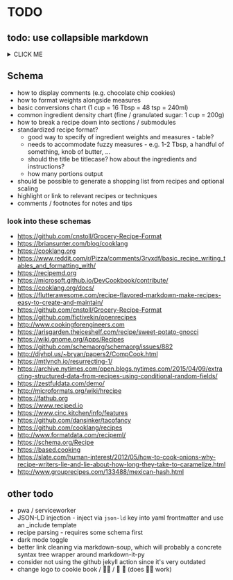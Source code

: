 # TODO

## todo: use collapsible markdown

<details>
<summary>CLICK ME</summary>

```python
print("hello world!")
```

<blockquote>
    <details>
    <summary>test nested section</summary>
    :smile:

</details>
</blockquote>

</details>

## Schema

* how to display comments (e.g. chocolate chip cookies)
* how to format weights alongside measures
* basic conversions chart (1 cup = 16 Tbsp = 48 tsp = 240ml)
* common ingredient density chart (fine / granulated sugar: 1 cup = 200g)
* how to break a recipe down into sections / submodules
* standardized recipe format?
    * good way to specify of ingredient weights and measures - table?
    * needs to accommodate fuzzy measures - e.g. 1-2 Tbsp, a handful of something, knob of butter, ...
    * should the title be titlecase? how about the ingredients and instructions?
    * how many portions output
* should be possible to generate a shopping list from recipes and optional scaling
* highlight or link to relevant recipes or techniques
* comments / footnotes for notes and tips

### look into these schemas

* https://github.com/cnstoll/Grocery-Recipe-Format
* https://briansunter.com/blog/cooklang
* https://cooklang.org
* https://www.reddit.com/r/Pizza/comments/3rvxdf/basic_recipe_writing_tables_and_formatting_with/
* https://recipemd.org
* https://microsoft.github.io/DevCookbook/contribute/
* https://cooklang.org/docs/
* https://flutterawesome.com/recipe-flavored-markdown-make-recipes-easy-to-create-and-maintain/
* https://github.com/cnstoll/Grocery-Recipe-Format
* https://github.com/fictivekin/openrecipes
* http://www.cookingforengineers.com
* https://arisgarden.theiceshelf.com/recipe/sweet-potato-gnocci
* https://wiki.gnome.org/Apps/Recipes
* https://github.com/schemaorg/schemaorg/issues/882
* http://diyhpl.us/~bryan/papers2/CompCook.html
* https://mtlynch.io/resurrecting-1/
* https://archive.nytimes.com/open.blogs.nytimes.com/2015/04/09/extracting-structured-data-from-recipes-using-conditional-random-fields/
* https://zestfuldata.com/demo/
* http://microformats.org/wiki/hrecipe
* https://fathub.org
* https://www.reciped.io
* https://www.cinc.kitchen/info/features
* https://github.com/dansinker/tacofancy
* https://github.com/cooklang/recipes
* http://www.formatdata.com/recipeml/
* https://schema.org/Recipe
* https://based.cooking
* https://slate.com/human-interest/2012/05/how-to-cook-onions-why-recipe-writers-lie-and-lie-about-how-long-they-take-to-caramelize.html
* http://www.grouprecipes.com/133488/mexican-hash.html

## other todo

* pwa / serviceworker
* JSON-LD injection - inject via `json-ld` key into yaml frontmatter and use an _include template
* recipe parsing - requires some schema first
* dark mode toggle
* better link cleaning via markdown-soup, which will probably a concrete syntax tree wrapper around markdown-it-py
* consider not using the github jekyll action since it's very outdated
* change logo to cookie book / 🍪📖 / :cookie: :book: (does :cookie::book: work)